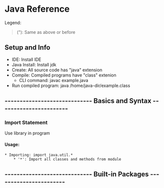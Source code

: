 # Java Reference

Legend:
>("): Same as above or before

## Setup and Info

* IDE: Install IDE
* Java Install: Install jdk
* Create: All source code has "java" extension
* Compile: Compiled programs have "class" extenion
	* CLI command: javac example.java
* Run compiled program: java /home/java-dir/example.class

## ----------------------------- Basics and Syntax -----------------------

### Import Statement
Use library in program
#### Usage:
	* Importing: import java.util.*
		* '*': Import all classes and methods from module

## ----------------------------- Built-in Packages -----------------------
